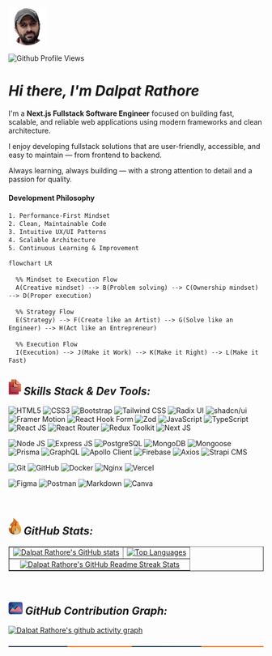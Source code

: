 <p align="left">
    <a href="https://dalpatrathore.vercel.app">
      <img alt="Dalpat Rathore" width="75" src="https://github.com/DalpatRathore/dalpatrathore/blob/main/assets/images/dalpatrathore.png" />
    </a>
  </p>
<p align="left"> <img src="https://komarev.com/ghpvc/?username=dalpatrathore&color=001d3d&style=plastic&label=Github+Profile+Views" alt="Github Profile Views" /> </p>
<h1><i>Hi there, I'm Dalpat Rathore</i></h1>

I'm a **Next.js Fullstack Software Engineer** focused on building fast, scalable, and reliable web applications using modern frameworks and clean architecture.

I enjoy developing fullstack solutions that are user-friendly, accessible, and easy to maintain — from frontend to backend.

Always learning, always building — with a strong attention to detail and a passion for quality.

#### Development Philosophy
```text
1. Performance-First Mindset
2. Clean, Maintainable Code
3. Intuitive UX/UI Patterns
4. Scalable Architecture
5. Continuous Learning & Improvement
```

```mermaid
flowchart LR

  %% Mindset to Execution Flow
  A(Creative mindset) --> B(Problem solving) --> C(Ownership mindset) --> D(Proper execution)

  %% Strategy Flow
  E(Strategy) --> F(Create like an Artist) --> G(Solve like an Engineer) --> H(Act like an Entrepreneur)

  %% Execution Flow
  I(Execution) --> J(Make it Work) --> K(Make it Right) --> L(Make it Fast)

```
 

<h2><img width="25" src="https://github.com/DalpatRathore/dalpatrathore/blob/main/assets/icons/icon-skills.png" /><i> Skills Stack & Dev Tools:</i></h2>

<!-- ─── Front‑End ───────────────────────────────────────────────────────────── -->
![HTML5](https://img.shields.io/badge/HTML5-E34F26?style=plastic&logo=html5&logoColor=white)
![CSS3](https://img.shields.io/badge/CSS3-1572B6?style=plastic&logo=css3&logoColor=white)
![Bootstrap](https://img.shields.io/badge/Bootstrap-563D7C?style=plastic&logo=bootstrap&logoColor=white)
![Tailwind CSS](https://img.shields.io/badge/Tailwind_CSS-38B2AC?style=plastic&logo=tailwind-css&logoColor=white)
![Radix UI](https://img.shields.io/badge/Radix_UI-4CC38E?style=plastic)
![shadcn/ui](https://img.shields.io/badge/shadcn%2Fui-111111?style=plastic)
![Framer Motion](https://img.shields.io/badge/Framer_Motion-0055FF?style=plastic&logo=framer&logoColor=white)
![React Hook Form](https://img.shields.io/badge/React_Hook_Form-EC5990?style=plastic&logo=react&logoColor=white)
![Zod](https://img.shields.io/badge/Zod-3B83F6?style=plastic)
![JavaScript](https://img.shields.io/badge/JavaScript-F7DF1E?style=plastic&logo=javascript&logoColor=black)
![TypeScript](https://img.shields.io/badge/TypeScript-3178C6?style=plastic&logo=typescript&logoColor=white)
![React JS](https://img.shields.io/badge/React_JS-20232A?style=plastic&logo=react&logoColor=61DAFB)
![React Router](https://img.shields.io/badge/React_Router-CA4245?style=plastic&logo=react-router&logoColor=white)
![Redux Toolkit](https://img.shields.io/badge/Redux_Toolkit-764ABC?style=plastic&logo=redux&logoColor=white)
![Next JS](https://img.shields.io/badge/Next.js-000000?style=plastic&logo=next.js&logoColor=white)

<!-- ─── Back‑End & Database ─────────────────────────────────────────────────── -->
![Node JS](https://img.shields.io/badge/Node_JS-6DA55F?style=plastic&logo=node.js&logoColor=white)
![Express JS](https://img.shields.io/badge/Express_JS-404d59?style=plastic&logo=express&logoColor=white)
![PostgreSQL](https://img.shields.io/badge/PostgreSQL-4169E1?style=plastic&logo=postgresql&logoColor=white)
![MongoDB](https://img.shields.io/badge/MongoDB-4EA94B?style=plastic&logo=mongodb&logoColor=white)
![Mongoose](https://img.shields.io/badge/Mongoose-880000?style=plastic)
![Prisma](https://img.shields.io/badge/Prisma-2D3748?style=plastic&logo=prisma&logoColor=white)
![GraphQL](https://img.shields.io/badge/GraphQL-E10098?style=plastic&logo=graphql&logoColor=white)
![Apollo Client](https://img.shields.io/badge/Apollo_Client-311C87?style=plastic&logo=apollo-graphql&logoColor=white)
![Firebase](https://img.shields.io/badge/Firebase-039BE5?style=plastic&logo=firebase&logoColor=white)
![Axios](https://img.shields.io/badge/Axios-5A29E4?style=plastic)
![Strapi CMS](https://img.shields.io/badge/Strapi_CMS-8E75FF?style=plastic&logo=strapi&logoColor=white)

<!-- ─── Dev Ops / Utilities ─────────────────────────────────────────────────── -->
![Git](https://img.shields.io/badge/Git-F05033?style=plastic&logo=git&logoColor=white)
![GitHub](https://img.shields.io/badge/GitHub-181717?style=plastic&logo=github&logoColor=white)
![Docker](https://img.shields.io/badge/Docker-2496ED?style=plastic&logo=docker&logoColor=white)
![Nginx](https://img.shields.io/badge/Nginx-009639?style=plastic&logo=nginx&logoColor=white)
![Vercel](https://img.shields.io/badge/Vercel-000000?style=plastic&logo=vercel&logoColor=white)

<!-- ─── Collaboration & Misc ────────────────────────────────────────────────── -->
![Figma](https://img.shields.io/badge/Figma-F24E1E?style=plastic&logo=figma&logoColor=white)
![Postman](https://img.shields.io/badge/Postman-FF6C37?style=plastic&logo=postman&logoColor=white)
![Markdown](https://img.shields.io/badge/Markdown-000000?style=plastic&logo=markdown&logoColor=white)
![Canva](https://img.shields.io/badge/Canva-%2300C4CC.svg?style=plastic&logo=Canva&logoColor=white)

<br>

<h2> <img width="25" src="https://github.com/DalpatRathore/dalpatrathore/blob/main/assets/icons/icon-stats.png" /><i> GitHub Stats:</i></h2>

<table border="1">
  <tr>
    <td valign="top"><a href="https://github.com/anuraghazra/github-readme-stats"> <img src="https://github-readme-stats.vercel.app/api?username=DalpatRathore&count_private=true&show_icons=true&icon_color=FFA500&title_color=f4791f&bg_color=0,03071e,0F2027,03071e&text_color=abcdef&border_radius=10" alt ="Dalpat Rathore's GitHub stats"/></td> </a>
    <td valign="top"> <a href="https://github.com/anuraghazra/github-readme-stats"> <img src="https://github-readme-stats.vercel.app/api/top-langs/?username=DalpatRathore&layout=compact&langs_count=10&hide_border=true" alt ="Top Languages"/></td>
    </a>
  </tr>
   <tr>
    <td colspan="2" align="center"> <a href="https://git.io/streak-stats"> <img src="http://github-readme-streak-stats.herokuapp.com?user=dalpatrathore&hide_border=true&background=f6f8fa&stroke=001427&ring=e36414&fire=e36414&currStreakNum=03045e&sideNums=03045e&currStreakLabel=03045e&sideLabels=240046&dates=fb5607&date_format=j%20M%5B%20Y%5D" alt ="Dalpat Rathore's GitHub Readme Streak Stats"/> </a>  </td> 
    
  </tr>
</table>
<br>

<h2><img width="28" src="https://github.com/DalpatRathore/dalpatrathore/blob/main/assets/icons/icon-graph.png" /><i> GitHub Contribution Graph:</i></h2>

[![Dalpat Rathore's github activity graph](https://github-readme-activity-graph.vercel.app/graph?username=DalpatRathore&theme=rogue&line=f4791f&point=461220)](https://github.com/ashutosh00710/github-readme-activity-graph)

<img align="center" alt="line" src="https://github.com/DalpatRathore/dalpatrathore/blob/main/assets/images/line-1.svg">

